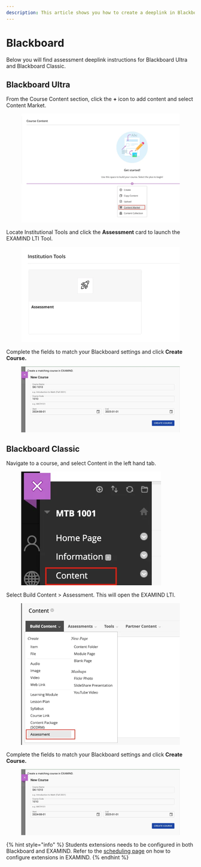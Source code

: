 ```yaml
---
description: This article shows you how to create a deeplink in Blackboard.
---
```


# Blackboard

Below you will find assessment deeplink instructions for Blackboard Ultra and Blackboard Classic.

## Blackboard Ultra

From the Course Content section, click the **+** icon to add content and select Content Market.

<figure><img src="../../../.gitbook/assets/ultra-course-view-png (1).webp" alt=""><figcaption></figcaption></figure>

Locate Institutional Tools and click the **Assessment** card to launch the EXAMIND LTI Tool.

<figure><img src="../../../.gitbook/assets/content-market-png.webp" alt=""><figcaption></figcaption></figure>

Complete the fields to match your Blackboard settings and click **Create Course.**

<figure><img src="../../../.gitbook/assets/create-course-png-1-1.webp" alt=""><figcaption></figcaption></figure>

## Blackboard Classic

Navigate to a course, and select Content in the left hand tab.

<figure><img src="../../../.gitbook/assets/course-content-png.webp" alt=""><figcaption></figcaption></figure>

Select Build Content > Assessment. This will open the EXAMIND LTI.

<figure><img src="../../../.gitbook/assets/build-content-png.webp" alt=""><figcaption></figcaption></figure>

Complete the fields to match your Blackboard settings and click **Create Course.**

<figure><img src="../../../.gitbook/assets/create-course-png-1-1.webp" alt=""><figcaption></figcaption></figure>

{% hint style="info" %}
Students extensions needs to be configured in both Blackboard and EXAMIND. Refer to the [scheduling page](../../../deliver/schedule.md) on how to configure extensions in EXAMIND.
{% endhint %}
